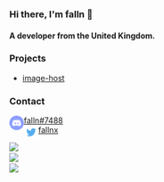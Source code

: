 ### Hi there, I'm falln 👋

#### A developer from the United Kingdom.

### Projects

- [image-host](https://github.com/fallnx/image-host)

### Contact

<img align="left" width="26px" alt="HTML5" src="images/discord.png"/> [falln#7488](https://discord.com/users/818623172412178473) <br/>
<img align="left" width="26px" alt="HTML5" src="images/twitter.png"/> [fallnx](https://twitter.com/fallnx)

![](https://komarev.com/ghpvc/?username=fallnx) <br/>
![](https://github-readme-stats.vercel.app/api?username=fallnx&count_private=true&show_icons=true&theme=tokyonight) <br/>
![](https://github-readme-stats.vercel.app/api/wakatime?username=fallnx&theme=tokyonight)

[image_host]: https://github.com/fallnx/image-host
[discord]: https://discord.com/users/818623172412178473
